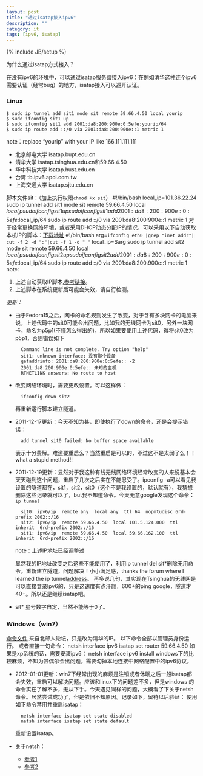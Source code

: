 ```yaml
---
layout: post
title: "通过isatap接入ipv6"
description: ""
category: it
tags: [ipv6, isatap]
---
```

{% include JB/setup %}

为什么通过isatap方式接入？

在没有ipv6的环境中，可以通过isatap服务器接入ipv6；在例如清华这种连个ipv6需要认证（经常bug）的地方，isatap接入可以避开认证。

### Linux
    $ sudo ip tunnel add sit1 mode sit remote 59.66.4.50 local yourip
    $ sudo ifconfig sit1 up
    $ sudo ifconfig sit1 add 2001:da8:200:900e:0:5efe:yourip/64
    $ sudo ip route add ::/0 via 2001:da8:200:900e::1 metric 1
note：replace “yourip” with your IP like 166.111.111.111

- 北京邮电大学 isatap.bupt.edu.cn
- 清华大学 isatap.tsinghua.edu.cn和59.66.4.50
- 华中科技大学 isatap.hust.edu.cn
- 台湾 tb.ipv6.apol.com.tw
- 上海交通大学 isatap.sjtu.edu.cn

脚本文件sit：（加上执行权限`chmod +x sit`）
    #!/bin/bash
    local_ip=101.36.22.24
    sudo ip tunnel add sit1 mode sit remote 59.66.4.50 local $local_ip
    sudo ifconfig sit1 up
    sudo ifconfig sit1 add 2001:da8:200:900e:0:5efe:$local_ip/64
    sudo ip route add ::/0 via 2001:da8:200:900e::1 metric 1
对于经常更换网络环境，或者采用DHCP动态分配IP的情况，可以采用以下自动获取本机IP的脚本：[下载地址](https://docs.google.com/open?id=0BwpUrJ713Y8MYzc2NjE0YWQtMGNmYi00OTYwLTg0MTEtM2VkYjYzNDdmMWQ0)
    #!/bin/bash
    arg=`ifconfig eth0 |grep "inet addr"| cut -f 2 -d ":"|cut -f 1 -d " "`
    local_ip=$arg
    sudo ip tunnel add sit2 mode sit remote 59.66.4.50 local $local_ip
    sudo ifconfig sit2 up
    sudo ifconfig sit2 add 2001:da8:200:900e:0:5efe:$local_ip/64
    sudo ip route add ::/0 via 2001:da8:200:900e::1 metric 1
note:
1. 上述自动获取IP脚本,[参考链接](http://hi.baidu.com/%B3%C2%B5%C2%C7%BFdeqiang/blog/item/68f28fa409ca29fd9152eec8.html)。
2. 上述脚本在系统更新后可能会失效，请自行检测。

*更新：*

- 由于Fedora15之后，网卡的命名规则发生了改变，对于含有多块网卡的电脑来说，上述代码中的sit0可能会出问题，比如我的无线网卡为sit0，另外一块网卡，命名为p5p1(不懂怎么得出的)，所以如果要使用上述代码，得将sit0改为p5p1，否则错误如下

		Command line is not complete. Try option "help"
	    sit1: unknown interface: 没有那个设备
		getaddrinfo: 2001:da8:200:900e:0:5efe:: -2
	    2001:da8:200:900e:0:5efe:: 未知的主机
	    RTNETLINK answers: No route to host

- 改变网络环境时，需要更改设置。可以这样做：

	    ifconfig down sit2

	再重新运行脚本建立隧道。

- 2011-12-17更新：今天不知为甚，即使执行了down的命令，还是会提示错误：

		add tunnel sit0 failed: No buffer space available

	表示十分费解。难道要重启么？当然重启是可以的，不过这不是太弱了么！！what a stupid method!!

- 2011-12-19更新：显然对于我这种有线无线网络环境经常改变的人来说基本会天天碰到这个问题，重启了几次之后实在不能忍受了。ipconfig -a可以看见我设置的隧道都在，sit1，sit2，sit0（这个不是我设置的，默认就有），我猜想删除这些记录就可以了，but我不知道命令。今天无意google发现这个命令：`ip tunnel`

		sit0: ipv6/ip  remote any  local any  ttl 64  nopmtudisc 6rd-prefix 2002::/16
		sit2: ipv6/ip  remote 59.66.4.50  local 101.5.124.000  ttl inherit  6rd-prefix 2002::/16
		sit1: ipv6/ip  remote 59.66.4.50  local 59.66.162.100  ttl inherit  6rd-prefix 2002::/16 
	note：上述IP地址已经调整过

	显然我的IP地址改变之后这些不能使用了，利用ip tunnel del sit*删除无用命令。重新建立隧道，问题解决！小小满足感，thanks the forum where I learned the ip tunnel[address](http://forums.gentoo.org/viewtopic-t-883527-view-next.html?sid=3b87b8e168f6f9e472195c51b6c73841)。
	再多说几句，其实现在Tsinghua的无线网是可以直接登录Ipv6的，只是这速度有点汗颜，600+的ping google，隧道才40+。所以还是继续isatap吧。
  
- sit* 星号数字自定，当然不能等于0了。 


### Windows（win7）

[命令文件](https://docs.google.com/leaf?id=0BwpUrJ713Y8MNGU3MTE4N2UtYWYzNS00ZDdiLWJkMjItM2FlODRkYWEzMTIx&hl=en_US),来自北邮人论坛，只是改为清华的IP。
以下命令全部以管理员身份运行。
或者直接一句命令：
    netsh interface ipv6 isatap set router 59.66.4.50
如果是xp系统的话，需要安装ipv6：
    netsh interface ipv6 install
windows下的比较麻烦，不知为甚偶尔会出问题。需要勾掉本地连接中网络配置中的ipv6协议。

- 2012-01-01更新：win7下经常出现的麻烦是注销或者休眠之后一般isatap都会失效，重启可以解决问题。应该和linux下的问题差不多，但是windows 的命令实在了解不多，无从下手。今天遇见同样的问题，大概看了下关于netsh命令。居然尝试成功了，但是依旧不知原因。记录如下，留待以后验证：
使用如下命令禁用并重启isatap：

		netsh interface isatap set state disabled
		netsh interface isatap set state default
	重新设置isatap。

- 关于netsh：

	- [参考1](http://msdn\.microsoft\.com/zh\-tw/cc740203\(WS\.10\).aspx)
	- [参考2](http://apps.hi.baidu.com/share/detail/44274899)


